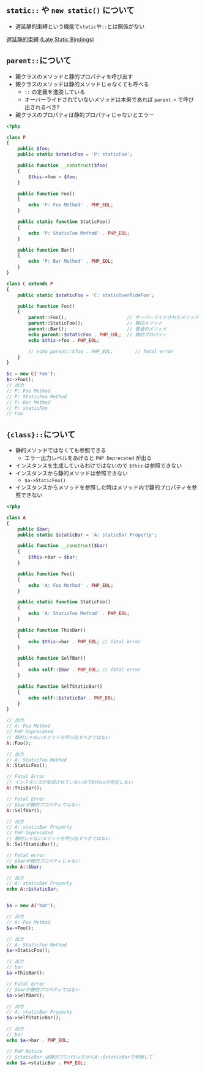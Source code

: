 ## `static::` や `new static()` について
* 遅延静的束縛という機能で`static`や`::`とは関係がない

[遅延静的束縛 (Late Static Bindings)](https://www.php.net/manual/ja/language.oop5.late-static-bindings.php)

## `parent::`について
* 親クラスのメソッドと静的プロパティを呼び出す
* 親クラスのメソッドは静的メソッドじゃなくても呼べる
  * `::` の定義を逸脱している
  * オーバーライドされていないメソッドは本来であれば `parent->` で呼び出されるべき?
* 親クラスのプロパティは静的プロパティじゃないとエラー

```php
<?php

class P
{
    public $foo;
    public static $staticFoo = 'P: staticFoo';

    public function __construct($foo)
    {
        $this->foo = $foo;
    }

    public function Foo()
    {
        echo 'P: Foo Method' . PHP_EOL;
    }

    public static function StaticFoo()
    {
        echo 'P: StaticFoo Method' . PHP_EOL;
    }

    public function Bar()
    {
        echo 'P: Bar Method' . PHP_EOL;
    }
}

class C extends P
{
    public static $staticFoo = 'C: staticOverRideFoo';

    public function Foo()
    {
        parent::Foo();                      // オーバーライドされたメソッド
        parent::StaticFoo();                // 静的メソッド
        parent::Bar();                      // 普通のメソッド
        echo parent::$staticFoo . PHP_EOL;  // 静的プロパティ
        echo $this->foo . PHP_EOL;

        // echo parent::$foo . PHP_EOL;        // fotal error
    }
}
```
```php
$c = new C('Foo');
$c->Foo();
// 出力
// P: Foo Method
// P: StaticFoo Method
// P: Bar Method
// P: staticFoo
// Foo
```

## `{class}::`について
* 静的メソッドではなくても参照できる
  * エラー出力レベルをあげると `PHP Deprecated` が出る
* インスタンスを生成しているわけではないので `$this` は参照できない
* インスタンスから静的メソッドは参照できない
  * `$a->StaticFoo()`
* インスタンスからメソッドを参照した時はメソッド内で静的プロパティを参照できない

```php
<?php

class A
{
    public $bar;
    public static $staticBar = 'A: staticBar Property';

    public function __construct($bar)
    {
        $this->bar = $bar;
    }

    public function Foo()
    {
        echo 'A: Foo Method' . PHP_EOL;
    }

    public static function StaticFoo()
    {
        echo 'A: StaticFoo Method' . PHP_EOL;
    }

    public function ThisBar()
    {
        echo $this->bar . PHP_EOL; // fatal error
    }

    public function SelfBar()
    {
        echo self::$bar . PHP_EOL; // fatal error
    }

    public function SelfStaticBar()
    {
        echo self::$staticBar . PHP_EOL;
    }
}
```
```php
// 出力
// A: Foo Method
// PHP Deprecated
// 静的じゃないメソッドを呼び出すべきではない
A::Foo();

// 出力
// A: StaticFoo Method
A::StaticFoo();

// Fatal Error
// インスタンスが生成されていないので$thisが存在しない
A::ThisBar();

// Fatal Error
// $barが静的プロパティではない
A::SelfBar();

// 出力
// A: staticBar Property
// PHP Deprecated
// 静的じゃないメソッドを呼び出すべきではない
A::SelfStaticBar();

// Fatal error
// $barが静的プロパティじゃない
echo A::$bar;

// 出力
// A: staticBar Property
echo A::$staticBar;


$a = new A('bar');

// 出力
// A: Foo Method
$a->Foo();

// 出力
// A: StaticFoo Method
$a->StaticFoo();

// 出力
// bar
$a->ThisBar();

// Fatal Error
// $barが静的プロパティではない
$a->SelfBar();

// 出力
// A: staticBar Property
$a->SelfStaticBar();

// 出力
// bar
echo $a->bar . PHP_EOL;

// PHP Notice
// $staticBar は静的プロパティだからA::$staticBarで参照して
echo $a->staticBar . PHP_EOL;
```